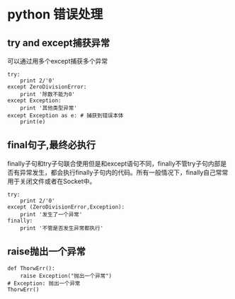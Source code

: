 # python 错误处理

## try and except捕获异常
可以通过用多个except捕获多个异常
```
try:
    print 2/'0'
except ZeroDivisionError:
    print '除数不能为0'
except Exception:
    print '其他类型异常'
except Exception as e: # 捕获到错误本体
    print(e)
```

## final句子,最终必执行
finally子句和try子句联合使用但是和except语句不同，finally不管try子句内部是否有异常发生，都会执行finally子句内的代码。所有一般情况下，finally自己常常用于关闭文件或者在Socket中。

```
try:
    print 2/'0'
except (ZeroDivisionError,Exception):
    print '发生了一个异常'
finally:
    print '不管是否发生异常都执行'
```

## raise抛出一个异常

```
def ThorwErr():
    raise Exception("抛出一个异常") 
# Exception: 抛出一个异常 
ThorwErr()
```